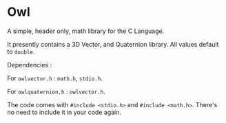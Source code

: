 # Owl

A simple, header only, math library for the C Language. 

It presently contains a 3D Vector, and Quaternion library. All values default to ```double```.

Dependencies :


For ```owlvector.h```     : ```math.h```, ```stdio.h```.

For ```owlquaternion.h``` : ```owlvector.h```.


The code comes with ```#include <stdio.h>``` and ```#include <math.h>```. There's no need to include it in your code again. 


